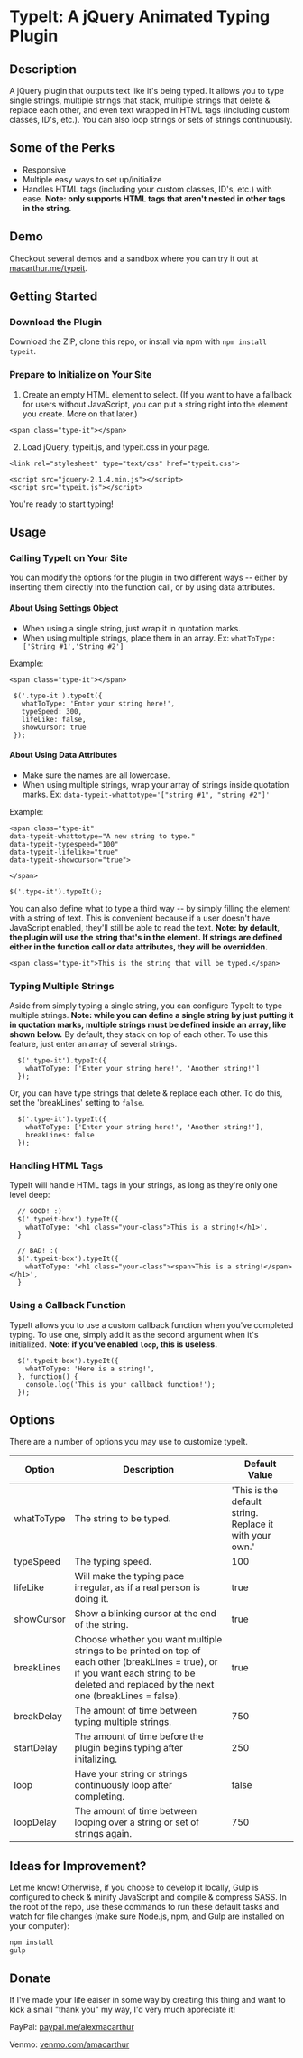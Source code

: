 # TypeIt: A jQuery Animated Typing Plugin

## Description
A jQuery plugin that outputs text like it's being typed. It allows you to type single strings, multiple strings that stack, multiple strings that delete & replace each other, and even text wrapped in HTML tags (including custom classes, ID's, etc.). You can also loop strings or sets of strings continuously.

## Some of the Perks
* Responsive
* Multiple easy ways to set up/initialize
* Handles HTML tags (including your custom classes, ID's, etc.) with ease. **Note: only supports HTML tags that aren't nested in other tags in the string.**

## Demo
Checkout several demos and a sandbox where you can try it out at <a href="http://macarthur.me/typeit">macarthur.me/typeit</a>.

## Getting Started

### Download the Plugin

Download the ZIP, clone this repo, or install via npm with `npm install typeit`.

### Prepare to Initialize on Your Site

1. Create an empty HTML element to select. (If you want to have a fallback for users without JavaScript, you can put a string right into the element you create. More on that later.)

  ```<span class="type-it"></span>```

2. Load jQuery, typeit.js, and typeit.css in your page.

  ```
  <link rel="stylesheet" type="text/css" href="typeit.css">

  <script src="jquery-2.1.4.min.js"></script>
  <script src="typeit.js"></script>
  ```

You're ready to start typing!

## Usage

### Calling TypeIt on Your Site

You can modify the options for the plugin in two different ways -- either by inserting them directly into the function call, or by using data attributes.

#### About Using Settings Object
* When using a single string, just wrap it in quotation marks. 
* When using multiple strings, place them in an array. Ex: `whatToType: ['String #1','String #2']`

Example:

  ``
   <span class="type-it"></span>
  ``

 ```
  $('.type-it').typeIt({
    whatToType: 'Enter your string here!',
    typeSpeed: 300,
    lifeLike: false,
    showCursor: true
  });
  ```

#### About Using Data Attributes
* Make sure the names are all lowercase. 
* When using multiple strings, wrap your array of strings inside quotation marks. Ex: `data-typeit-whattotype='["string #1", "string #2"]'`

Example:

  ```
  <span class="type-it"
  data-typeit-whattotype="A new string to type."
  data-typeit-typespeed="100"
  data-typeit-lifelike="true"
  data-typeit-showcursor="true">

  </span>
  ```

  ``
  $('.type-it').typeIt();
  ``

You can also define what to type a third way -- by simply filling the element with a string of text. This is convenient because if a user doesn't have JavaScript enabled, they'll still be able to read the text. **Note: by default, the plugin will use the string that's in the element. If strings are defined either in the function call or data attributes, they will be overridden.**

  ```
  <span class="type-it">This is the string that will be typed.</span> 
  ```

### Typing Multiple Strings

Aside from simply typing a single string, you can configure TypeIt to type multiple strings. **Note: while you can define a single string by just putting it in quotation marks, multiple strings must be defined inside an array, like shown below.** By default, they stack on top of each other. To use this feature, just enter an array of several strings.

```
  $('.type-it').typeIt({
    whatToType: ['Enter your string here!', 'Another string!']
  });
```

Or, you can have type strings that delete & replace each other. To do this, set the 'breakLines' setting to `false`.

```
  $('.type-it').typeIt({
    whatToType: ['Enter your string here!', 'Another string!'],
    breakLines: false
  });
```
### Handling HTML Tags
TypeIt will handle HTML tags in your strings, as long as they're only one level deep: 

```
  // GOOD! :)
  $('.typeit-box').typeIt({
    whatToType: '<h1 class="your-class">This is a string!</h1>',
  }
```

```
  // BAD! :(
  $('.typeit-box').typeIt({
    whatToType: '<h1 class="your-class"><span>This is a string!</span></h1>',
  }
```

### Using a Callback Function

TypeIt allows you to use a custom callback function when you've completed typing. To use one, simply add it as the second argument when it's initialized. **Note: if you've enabled `loop`, this is useless.**

```
  $('.typeit-box').typeIt({
    whatToType: 'Here is a string!',
  }, function() {
    console.log('This is your callback function!');
  });
```

## Options

There are a number of options you may use to customize typeIt.

| Option        | Description   | Default Value
| ------------- | ------------- | ------------- |
| whatToType  | The string to be typed.       | 'This is the default string. Replace it with your own.' |
| typeSpeed     | The typing speed.             | 100  |
| lifeLike      | Will make the typing pace irregular, as if a real person is doing it.  | true |
| showCursor    | Show a blinking cursor at the end of the string.  | true  |
| breakLines    | Choose whether you want multiple strings to be printed on top of each other (breakLines = true), or if you want each string to be deleted and replaced by the next one (breakLines = false).  | true  |
| breakDelay    | The amount of time between typing multiple strings.  | 750  |
| startDelay    | The amount of time before the plugin begins typing after initalizing.  | 250  |
| loop    | Have your string or strings continuously loop after completing.  | false  |
| loopDelay    | The amount of time between looping over a string or set of strings again.  | 750  |

## Ideas for Improvement?

Let me know! Otherwise, if you choose to develop it locally, Gulp is configured to check & minify JavaScript and compile & compress SASS. In the root of the repo, use these commands to run these default tasks and watch for file changes (make sure Node.js, npm, and Gulp are installed on your computer):

```
npm install
gulp
```
## Donate

If I've made your life eaiser in some way by creating this thing and want to kick a small "thank you" my way, I'd very much appreciate it! 

PayPal: <a href="http://paypal.me/alexmacarthur">paypal.me/alexmacarthur</a>

Venmo: <a href="https://venmo.com/amacarthur">venmo.com/amacarthur</a>

